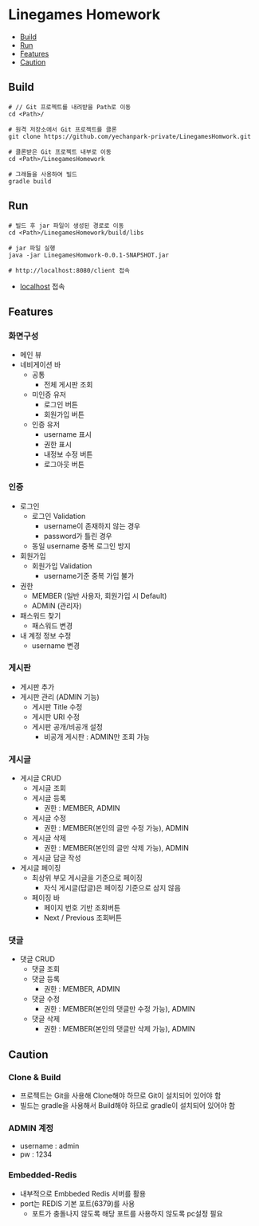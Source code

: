  # Linegames Homework
 * [Build](#build)
 * [Run](#run)
 * [Features](#features)
 * [Caution](#caution)
 
 ## Build
 ```
# // Git 프로젝트를 내려받을 Path로 이동
cd <Path>/

# 원격 저장소에서 Git 프로젝트를 클론
git clone https://github.com/yechanpark-private/LinegamesHomwork.git

# 클론받은 Git 프로젝트 내부로 이동
cd <Path>/LinegamesHomework

# 그래들을 사용하여 빌드
gradle build
```

## Run
```
# 빌드 후 jar 파일이 생성된 경로로 이동  
cd <Path>/LinegamesHomework/build/libs

# jar 파일 실행
java -jar LinegamesHomwork-0.0.1-SNAPSHOT.jar

# http://localhost:8080/client 접속
 ```
 - [localhost](http://localhost:8080/client) 접속
  
  
 ## Features
 ### 화면구성
  - 메인 뷰
  - 네비게이션 바
    - 공통
      - 전체 게시판 조회
    - 미인증 유저
      - 로그인 버튼
      - 회원가입 버튼
    - 인증 유저
      - username 표시
      - 권한 표시
      - 내정보 수정 버튼
      - 로그아웃 버튼
  
 ### 인증
  - 로그인
    - 로그인 Validation
       - username이 존재하지 않는 경우
       - password가 틀린 경우
    - 동일 username 중복 로그인 방지
  - 회원가입
    - 회원가입 Validation
       - username기준 중복 가입 불가
  - 권한
    - MEMBER (일반 사용자, 회원가입 시 Default)
    - ADMIN (관리자)
  - 패스워드 찾기
    - 패스워드 변경
  - 내 계정 정보 수정
    - username 변경
  
 ### 게시판
  - 게시판 추가
  - 게시판 관리 (ADMIN 기능)  
    - 게시판 Title 수정
    - 게시판 URI 수정
    - 게시판 공개/비공개 설정
      - 비공개 게시판 : ADMIN만 조회 가능
  
 ### 게시글
  - 게시글 CRUD
    - 게시글 조회
    - 게시글 등록
      - 권한 : MEMBER, ADMIN
    - 게시글 수정
      - 권한 : MEMBER(본인의 글만 수정 가능), ADMIN
    - 게시글 삭제
      - 권한 : MEMBER(본인의 글만 삭제 가능), ADMIN
    - 게시글 답글 작성
  - 게시글 페이징
    - 최상위 부모 게시글을 기준으로 페이징
      - 자식 게시글(답글)은 페이징 기준으로 삼지 않음
    - 페이징 바
      - 페이지 번호 기반 조회버튼
      - Next / Previous 조회버튼
    
 ### 댓글
  - 댓글 CRUD
    - 댓글 조회
    - 댓글 등록
      - 권한 : MEMBER, ADMIN
    - 댓글 수정
      - 권한 : MEMBER(본인의 댓글만 수정 가능), ADMIN
    - 댓글 삭제
      - 권한 : MEMBER(본인의 댓글만 삭제 가능), ADMIN
    
 ## Caution
 ### Clone & Build
  - 프로젝트는 Git을 사용해 Clone해야 하므로 Git이 설치되어 있어야 함
  - 빌드는 gradle을 사용해서 Build해야 하므로 gradle이 설치되어 있어야 함
  
 ### ADMIN 계정
  - username : admin
  - pw : 1234
    
 ### Embedded-Redis
  - 내부적으로 Embbeded Redis 서버를 활용
  - port는 REDIS 기본 포트(6379)를 사용
    - 포트가 충돌나지 않도록 해당 포트를 사용하지 않도록 pc설정 필요 
